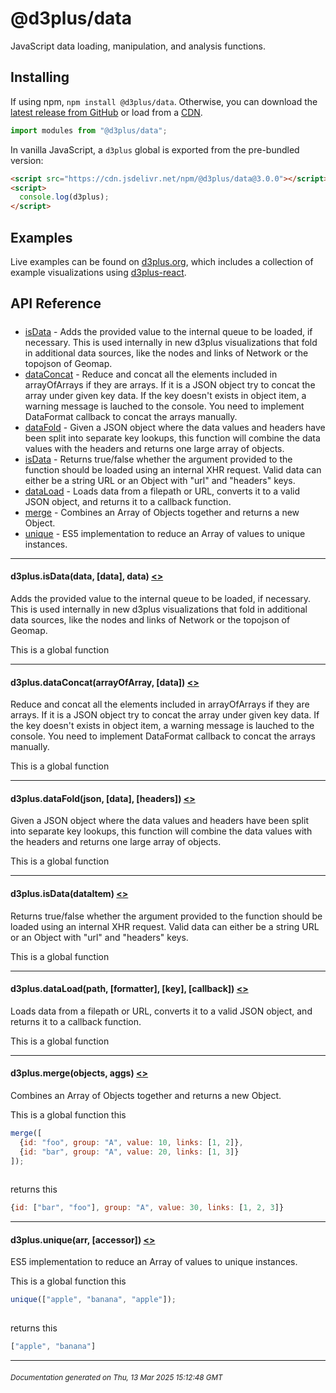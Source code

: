 # @d3plus/data
  
JavaScript data loading, manipulation, and analysis functions.

## Installing

If using npm, `npm install @d3plus/data`. Otherwise, you can download the [latest release from GitHub](https://github.com/d3plus/d3plus/releases/latest) or load from a [CDN](https://cdn.jsdelivr.net/npm/@d3plus/data@3.0.0/+esm).

```js
import modules from "@d3plus/data";
```

In vanilla JavaScript, a `d3plus` global is exported from the pre-bundled version:

```html
<script src="https://cdn.jsdelivr.net/npm/@d3plus/data@3.0.0"></script>
<script>
  console.log(d3plus);
</script>
```

## Examples

Live examples can be found on [d3plus.org](https://d3plus.org/), which includes a collection of example visualizations using [d3plus-react](https://github.com/d3plus/d3plus-react/).

## API Reference

##### 
* [isData](#isData) - Adds the provided value to the internal queue to be loaded, if necessary. This is used internally in new d3plus visualizations that fold in additional data sources, like the nodes and links of Network or the topojson of Geomap.
* [dataConcat](#dataConcat) - Reduce and concat all the elements included in arrayOfArrays if they are arrays. If it is a JSON object try to concat the array under given key data. If the key doesn't exists in object item, a warning message is lauched to the console. You need to implement DataFormat callback to concat the arrays manually.
* [dataFold](#dataFold) - Given a JSON object where the data values and headers have been split into separate key lookups, this function will combine the data values with the headers and returns one large array of objects.
* [isData](#isData) - Returns true/false whether the argument provided to the function should be loaded using an internal XHR request. Valid data can either be a string URL or an Object with "url" and "headers" keys.
* [dataLoad](#dataLoad) - Loads data from a filepath or URL, converts it to a valid JSON object, and returns it to a callback function.
* [merge](#merge) - Combines an Array of Objects together and returns a new Object.
* [unique](#unique) - ES5 implementation to reduce an Array of values to unique instances.

---

<a name="isData"></a>
#### d3plus.**isData**(data, [data], data) [<>](https://github.com/d3plus/d3plus/blob/main/packages/data/src/addToQueue.js#L4)

Adds the provided value to the internal queue to be loaded, if necessary. This is used internally in new d3plus visualizations that fold in additional data sources, like the nodes and links of Network or the topojson of Geomap.


This is a global function

---

<a name="dataConcat"></a>
#### d3plus.**dataConcat**(arrayOfArray, [data]) [<>](https://github.com/d3plus/d3plus/blob/main/packages/data/src/concat.js#L1)

Reduce and concat all the elements included in arrayOfArrays if they are arrays. If it is a JSON object try to concat the array under given key data. If the key doesn't exists in object item, a warning message is lauched to the console. You need to implement DataFormat callback to concat the arrays manually.


This is a global function

---

<a name="dataFold"></a>
#### d3plus.**dataFold**(json, [data], [headers]) [<>](https://github.com/d3plus/d3plus/blob/main/packages/data/src/fold.js#L1)

Given a JSON object where the data values and headers have been split into separate key lookups, this function will combine the data values with the headers and returns one large array of objects.


This is a global function

---

<a name="isData"></a>
#### d3plus.**isData**(dataItem) [<>](https://github.com/d3plus/d3plus/blob/main/packages/data/src/isData.js#L1)

Returns true/false whether the argument provided to the function should be loaded using an internal XHR request. Valid data can either be a string URL or an Object with "url" and "headers" keys.


This is a global function

---

<a name="dataLoad"></a>
#### d3plus.**dataLoad**(path, [formatter], [key], [callback]) [<>](https://github.com/d3plus/d3plus/blob/main/packages/data/src/load.js#L8)

Loads data from a filepath or URL, converts it to a valid JSON object, and returns it to a callback function.


This is a global function

---

<a name="merge"></a>
#### d3plus.**merge**(objects, aggs) [<>](https://github.com/d3plus/d3plus/blob/main/packages/data/src/merge.js#L4)

Combines an Array of Objects together and returns a new Object.


This is a global function
this

```js
merge([
  {id: "foo", group: "A", value: 10, links: [1, 2]},
  {id: "bar", group: "A", value: 20, links: [1, 3]}
]);
    
```
returns this

```js
{id: ["bar", "foo"], group: "A", value: 30, links: [1, 2, 3]}
```

---

<a name="unique"></a>
#### d3plus.**unique**(arr, [accessor]) [<>](https://github.com/d3plus/d3plus/blob/main/packages/data/src/unique.js#L1)

ES5 implementation to reduce an Array of values to unique instances.


This is a global function
this

```js
unique(["apple", "banana", "apple"]);
    
```
returns this

```js
["apple", "banana"]
```

---


###### <sub>Documentation generated on Thu, 13 Mar 2025 15:12:48 GMT</sub>
